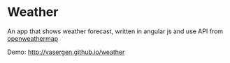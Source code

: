 # Weather

An app that shows weather forecast, written in angular js and use API from [openweathermap](http://openweathermap.org/api)

Demo: http://vasergen.github.io/weather
